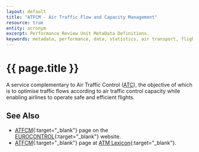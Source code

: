 ```yaml
---
layout: default
title: "ATFCM - Air Traffic Flow and Capacity Management"
resource: true
entity: acronym
excerpt: Performance Review Unit MetaData Definitions.
keywords: metadata, performance, data, statistics, air transport, flights, europe, ATFM
---
```

# {{ page.title }}

A service complementary to Air Traffic Control ([ATC][atc]), the objective of which is
to optimise traffic flows according to air traffic control capacity
while enabling airlines to operate safe and efficient flights.

## See Also

* [ATFCM][atfcmECTRL]{:target="_blank"} page on the [EUROCONTROL][ectrl]{:target="_blank"} website.
* [ATFCM][atfcmLEXI]{:target="_blank"} page at [ATM Lexicon][lexi]{:target="_blank"}.

[atc]: <{{ "/references/acronym/atc.html" | prepend: site.baseurl | prepend: site.url }}> "Air Traffic Control"
[atfcmECTRL]: <http://www.eurocontrol.int/articles/air-traffic-flow-and-capacity-management> "ATFCM - EUROCONTROL"
[atfcmLEXI]: <https://ext.eurocontrol.int/lexicon/index.php/Air_Traffic_Flow_and_Capacity_Management> "Air Traffic Flow and Capacity Management - ATM Lexicon"
[ectrl]: <https://www.eurocontrol.int/> "EUROCONTROL"
[lexi]: <https://ext.eurocontrol.int/lexicon/index.php/Main_Page> "ATM Lexicon"